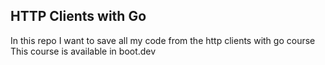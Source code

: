 ## HTTP Clients with Go
In this repo I want to save all my code from the http clients with go course
This course is available in boot.dev

